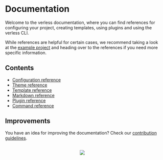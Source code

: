 # Documentation

Welcome to the verless documentation, where you can find references for configuring your project, creating templates,
using plugins and using the verless CLI.

While references are helpful for certain cases, we recommend taking a look at the [example project](../example) and
heading over to the references if you need more specific information.

## Contents

* [Configuration reference](configuration-reference.md)
* [Theme reference](theme-reference.md)
* [Template reference](template-reference.md)
* [Markdown reference](markdown-reference.md)
* [Plugin reference](plugin-reference.md)
* [Command reference](command-reference.md)

## Improvements

You have an idea for improving the documentation? Check our
[contribution guidelines](CONTRIBUTING.md#improving-documentation).

<p align="center">
<br>
<a href="https://github.com/verless/verless"><img src="https://verless.dominikbraun.io/assets/img/icon-light.png"></a>
</p>
